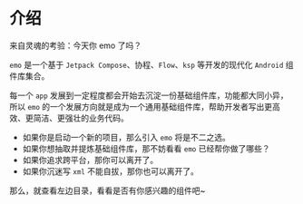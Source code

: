 # 介绍

来自灵魂的考验：今天你 emo 了吗？

`emo` 是一个基于 `Jetpack Compose`、协程、`Flow`、`ksp` 等开发的现代化 `Android` 组件库集合。

每一个 `app` 发展到一定程度都会开始去沉淀一份基础组件库，功能都大同小异，所以 `emo` 的一个发展方向就是成为一个通用基础组件库，帮助开发者写出更高效、更简洁、更强壮的业务代码。

* 如果你是启动一个新的项目，那么引入 `emo` 将是不二之选。
* 如果你想抽取并提炼基础组件库，那不妨看看 `emo` 已经帮你做了哪些？
* 如果你追求跨平台，那你可以离开了。
* 如果你沉迷写 `xml` 不能自拔，那你也可以离开了。

那么，就查看左边目录，看看是否有你感兴趣的组件吧~